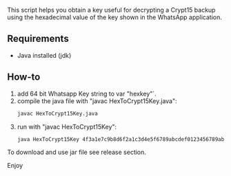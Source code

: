 This script helps you obtain a key useful for decrypting a Crypt15 backup using the hexadecimal value of the key shown in the WhatsApp application.

## Requirements

- Java installed (jdk)

## How-to

1. add 64 bit Whatsapp Key string to var "hexkey"`.
2. compile the java file with "javac HexToCrypt15Key.java":
   ```bash
   javac HexToCrypt15Key.java
3. run with "javac HexToCrypt15Key":
   ```bash
   java HexToCrypt15Key 4f3a1e7c9b8d6f2a1c3d4e5f6789abcdef0123456789abcdef

To download and use jar file see release section.

Enjoy
